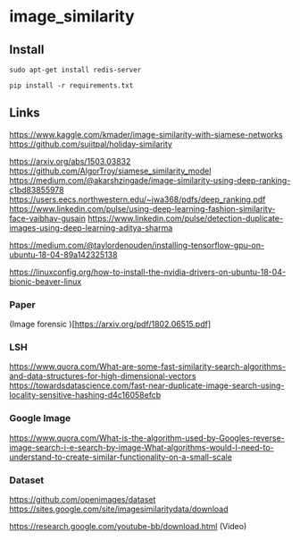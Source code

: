 # image_similarity


## Install

```
sudo apt-get install redis-server

pip install -r requirements.txt
```




## Links
https://www.kaggle.com/kmader/image-similarity-with-siamese-networks
https://github.com/sujitpal/holiday-similarity


https://arxiv.org/abs/1503.03832
https://github.com/AlgorTroy/siamese_similarity_model
https://medium.com/@akarshzingade/image-similarity-using-deep-ranking-c1bd83855978
https://users.eecs.northwestern.edu/~jwa368/pdfs/deep_ranking.pdf
https://www.linkedin.com/pulse/using-deep-learning-fashion-similarity-face-vaibhav-gusain
https://www.linkedin.com/pulse/detection-duplicate-images-using-deep-learning-aditya-sharma


https://medium.com/@taylordenouden/installing-tensorflow-gpu-on-ubuntu-18-04-89a142325138

https://linuxconfig.org/how-to-install-the-nvidia-drivers-on-ubuntu-18-04-bionic-beaver-linux

### Paper

(Image forensic )[https://arxiv.org/pdf/1802.06515.pdf]

### LSH

https://www.quora.com/What-are-some-fast-similarity-search-algorithms-and-data-structures-for-high-dimensional-vectors
https://towardsdatascience.com/fast-near-duplicate-image-search-using-locality-sensitive-hashing-d4c16058efcb


### Google Image

https://www.quora.com/What-is-the-algorithm-used-by-Googles-reverse-image-search-i-e-search-by-image-What-algorithms-would-I-need-to-understand-to-create-similar-functionality-on-a-small-scale


### Dataset
https://github.com/openimages/dataset
https://sites.google.com/site/imagesimilaritydata/download

https://research.google.com/youtube-bb/download.html   (Video)


